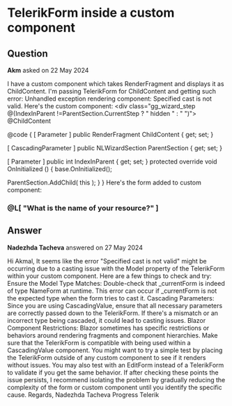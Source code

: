 # TelerikForm inside a custom component

## Question

**Akm** asked on 22 May 2024

I have a custom component which takes RenderFragment and displays it as ChildContent. I'm passing TelerikForm for ChildContent and getting such error: Unhandled exception rendering component: Specified cast is not valid. Here's the custom component: <div class="gg_wizard_step @(IndexInParent !=ParentSection.CurrentStep ? " hidden " : " ")">
<CascadingValue Value="this">
@ChildContent
</CascadingValue>
</div>

@code {
[ Parameter ] public RenderFragment ChildContent { get; set; }

[ CascadingParameter ] public NLWizardSection ParentSection { get; set; }

[ Parameter ] public int IndexInParent { get; set; } protected override void OnInitialized () { base.OnInitialized();

ParentSection.AddChild( this );
}
} Here's the form added to custom component: <NLWizardStep>
<h3>@L[ "What is the name of your resource?" ]</h3>
<TelerikForm Model="@((NameForm)_currentForm)" @ref="NameFormRef" ValidationMessageType="FormValidationMessageType.Inline">
<FormValidation>
<DataAnnotationsValidator></DataAnnotationsValidator>
<CustomValidation></CustomValidation>
</FormValidation>
<FormItems>
<FormItem Field="@nameof(NameForm.Name)"></FormItem>
</FormItems>
<FormButtons></FormButtons>
</TelerikForm>
</NLWizardStep>

## Answer

**Nadezhda Tacheva** answered on 27 May 2024

Hi Akmal, It seems like the error "Specified cast is not valid" might be occurring due to a casting issue with the Model property of the TelerikForm within your custom component. Here are a few things to check and try: Ensure the Model Type Matches: Double-check that _currentForm is indeed of type NameForm at runtime. This error can occur if _currentForm is not the expected type when the form tries to cast it. Cascading Parameters: Since you are using CascadingValue, ensure that all necessary parameters are correctly passed down to the TelerikForm. If there's a mismatch or an incorrect type being cascaded, it could lead to casting issues. Blazor Component Restrictions: Blazor sometimes has specific restrictions or behaviors around rendering fragments and component hierarchies. Make sure that the TelerikForm is compatible with being used within a CascadingValue component. You might want to try a simple test by placing the TelerikForm outside of any custom component to see if it renders without issues. You may also test with an EditForm instead of a TelerikForm to validate if you get the same behavior. If after checking these points the issue persists, I recommend isolating the problem by gradually reducing the complexity of the form or custom component until you identify the specific cause. Regards, Nadezhda Tacheva Progress Telerik

